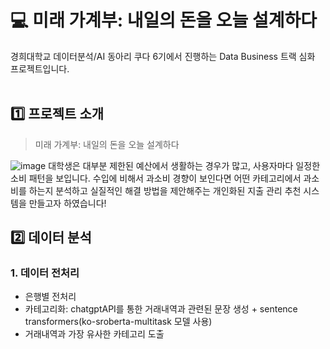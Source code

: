 # :computer: 미래 가계부: 내일의 돈을 오늘 설계하다
경희대학교 데이터분석/AI 동아리 쿠다 6기에서 진행하는 Data Business 트랙 심화 프로젝트입니다.
<br/>
<br/>

## :one: 프로젝트 소개
> 미래 가계부: 내일의 돈을 오늘 설계하다

![image](https://github.com/user-attachments/assets/04cd9272-3e30-4dcb-957c-2ab4125b35a1)
대학생은 대부분 제한된 예산에서 생활하는 경우가 많고, 사용자마다 일정한 소비 패턴을 보입니다. 수입에 비해서 과소비 경향이 보인다면 어떤 카테고리에서 과소비를 하는지 분석하고 실질적인 해결 방법을 제안해주는 개인화된 지출 관리 추천 시스템을 만들고자 하였습니다!

## :two: 데이터 분석
### 1. 데이터 전처리
- 은행별 전처리
- 카테고리화: chatgptAPI를 통한 거래내역과 관련된 문장 생성 + sentence transformers(ko-sroberta-multitask 모델 사용)
- 거래내역과 가장 유사한 카테고리 도출
